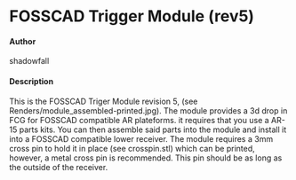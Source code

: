 # FOSSCAD Trigger Module (rev5)

#### Author

shadowfall

#### Description

This is the FOSSCAD Triger Module revision 5, (see Renders/module_assembled-printed.jpg). The module provides a 3d drop in FCG for FOSSCAD compatible AR plateforms. it requires that you use a AR-15 parts kits.  You can then assemble said parts into the module and install it into a FOSSCAD compatible lower receiver.  The module requires a 3mm cross pin to hold it in place (see crosspin.stl) which can be printed, however, a metal cross pin is recommended.  This pin should be as long as the outside of the receiver.
